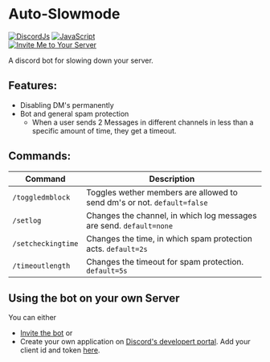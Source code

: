 # Auto-Slowmode

[![DiscordJs](https://img.shields.io/badge/discord-js-F7DF1E?logo=javascript&color=F7DF1E)](https://github.com/discordjs/discord.js)
[![JavaScript](https://img.shields.io/badge/JavaScript-F7DF1E?logo=javascript&logoColor=000)](https://developer.mozilla.org/en-US/docs/Web/JavaScript)<br>
[![Invite Me to Your Server](https://img.shields.io/badge/Invite%20Me-7289DA?style=for-the-badge&logo=discord&logoColor=white)](https://discord.com/oauth2/authorize?client_id=1226066517427486761&scope=bot&permissions=8)

A discord bot for slowing down your server.

## Features:
- Disabling DM's permanently
- Bot and general spam protection
  - When a user sends 2 Messages in different channels in less than a specific amount of time, they get a timeout.

## Commands:
| Command      | Description      |
| ------------- | ------------- |
| `/toggledmblock` | Toggles wether members are allowed to send dm's or not. `default=false` |
| `/setlog` | Changes the channel, in which log messages are send. `default=none` |
| `/setcheckingtime` | Changes the time, in which spam protection acts. `default=2s` |
| `/timeoutlength` | Changes the timeout for spam protection. `default=5s` |

## Using the bot on your own Server
You can either
- [Invite the bot](https://discord.com/oauth2/authorize?client_id=1226066517427486761&scope=bot&permissions=8) or
- Create your own application on [Discord's developert portal](https://discord.com/developers/). Add your client id and token [here](https://github.com/SeSe008/AutoSlowmode/blob/main/src/.env).
